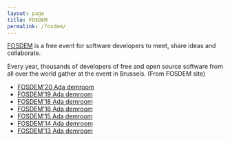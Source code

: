 ```yaml
---
layout: page
title: FOSDEM
permalink: /fosdem/
---
```


[FOSDEM](https://fosdem.org/) is a free event for software developers
to meet, share ideas and collaborate.

Every year, thousands of developers of free and open source software
from all over the world gather at the event in Brussels. 
(From FOSDEM site)

- [FOSDEM'20 Ada demroom](https://fosdem.org/2020/schedule/track/ada/)
- [FOSDEM'19 Ada demroom](https://archive.fosdem.org/2019/schedule/track/ada/)
- [FOSDEM'18 Ada demroom](https://archive.fosdem.org/2018/schedule/track/ada/)
- [FOSDEM'16 Ada demroom](https://archive.fosdem.org/2016/schedule/track/ada/)
- [FOSDEM'15 Ada demroom](https://archive.fosdem.org/2015/schedule/track/ada/)
- [FOSDEM'14 Ada demroom](https://archive.fosdem.org/2014/schedule/track/ada/)
- [FOSDEM'13 Ada demroom](https://archive.fosdem.org/2013/schedule/track/ada/)

